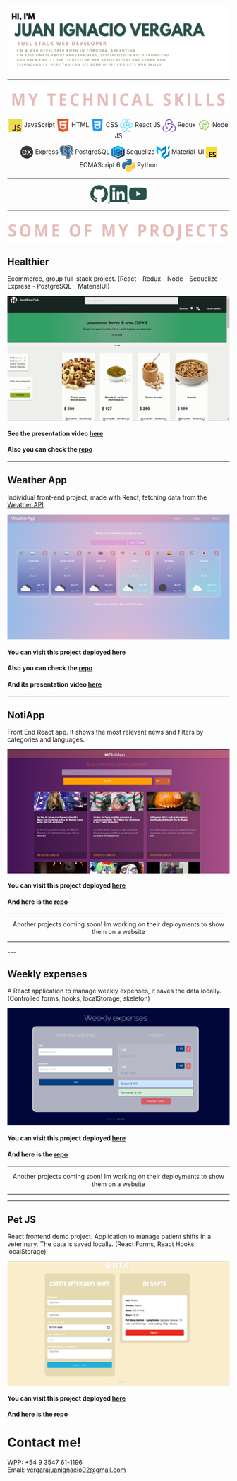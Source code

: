 <img src="./img/portada.png"/>

---
<p align="center">
<img src="./img/myskills.png" align="center" height="60"/>
</p>

<p align="center">
  <img src= "./img/skills/javascript.png" 
  width="30" height="30" align="center"/>
    JavaScript
  <img src="./img/skills/html5.png" 
  width="30" height="30" align="center"/>
    HTML
  <img src="./img/skills/css.png"
  width="30" height="30" align="center"/>
    CSS
  <img src="./img/skills/react.png"
   width="30" height="30" align="center"/>
    React JS
  <img src="./img/skills/redux.png"
  width="30" height="30" align="center"/>
    Redux
  <img src="./img/skills/nodejs.png"
  width="30" height="30" align="center"/>
    Node JS
</p>  

<p align="center">
  <img src="./img/skills/express.png"
  width="30" height="30" align="center"/>
    Express
  <img src="./img/skills/postgresql.png"
   width="30" height="30" align="center"/>
    PostgreSQL
  <img src="./img/skills/sequelize.png"
  width="30" height="30" align="center"/>
    Sequelize
  <img src="./img/skills/material.svg"
   width="30" height="30" align="center"/>
    Material-UI
  <img src="./img/skills/es6.png"
   width="25" height="25" align="center"/>
    ECMAScript 6
  <img src="./img/skills/python.png"
  width="30" height="30" align="center"/>
    Python
</p>  


---  


<p align="center">
    <a href="https://github.com/nchvrgr">
      <img src='./img/skills/github.png' alt='github' height='40'>
    </a>
    <a href="https://www.linkedin.com/in/vjuanignacio/">
      <img src='./img/skills/linkedin.png' alt='linkedin' height='40'>
    </a>
    <a href="https://www.youtube.com/channel/UCJEc7_MV17qQWBY0IM-QF4g/featured">
      <img src='./img/skills/youtube.png' alt='youtube' height='40'>
    </a>    
</p>

---  

<p align="center">
  <img src="./img/myprojects.png" align="center" height="60"/>
  <br/>
</p>


## Healthier
Ecommerce, group full-stack project. (React - Redux - Node - Sequelize - Express - PostgreSQL - MaterialUI)

<p align="center">
  <img src="./img/healthier.png" align="center" heigth="300"/>
</p>

#### See the presentation video [here](https://www.youtube.com/watch?v=21vTycn4p0A)
#### Also you can check the [repo](https://github.com/Healthier-Group/Healthier)  

---  

## Weather App
Individual front-end project, made with React, fetching data from the [Weather API](https://openweathermap.org/api).

<p align="center">
  <img src="./img/weather.png" align="center" heigth="300"/>
</p>

#### You can visit this project deployed [here](https://weather-app-pink-seven.vercel.app/)
#### Also you can check the [repo](https://github.com/nchvrgr/weatherApp)
#### And its presentation video [here](https://www.youtube.com/watch?v=QfT3XzXaM6s)  


---

## NotiApp

Front End React app. It shows the most relevant news and filters by categories and languages. 

<p align="center">
  <img src="./img/notiapp.png" align="center" heigth="300"/>
</p>


#### You can visit this project deployed [here](https://noti-app-six.vercel.app/)
#### And here is the [repo](https://github.com/nchvrgr/notiApp)


<hr/>
<p align="center">Another projects coming soon! Im working on their deployments to show them on a website</p>
<hr/>
---

## Weekly expenses

A React application to manage weekly expenses, it saves the data locally. (Controlled forms, hooks, localStorage, skeleton)

<p align="center">
  <img src="./img/expenses.png" align="center" heigth="300"/>
</p>


#### You can visit this project deployed [here](https://weekly-expenses.vercel.app/)
#### And here is the [repo](https://github.com/nchvrgr/weeklyExpenses)


<hr/>
<p align="center">Another projects coming soon! Im working on their deployments to show them on a website</p>
<hr/>

---

## Pet JS

React frontend demo project. Application to manage patient shifts in a veterinary. The data is saved locally. (React Forms, React Hooks, localStorage)

<p align="center">
  <img src="./img/pet.png" align="center" heigth="300"/>
</p>


#### You can visit this project deployed [here](https://admin-pacientes.vercel.app/)
#### And here is the [repo](https://github.com/nchvrgr/admin-pacientes)


# Contact me! 

WPP: +54 9 3547 61-1196
<br/>
Email: vergarajuanignacio02@gmail.com 